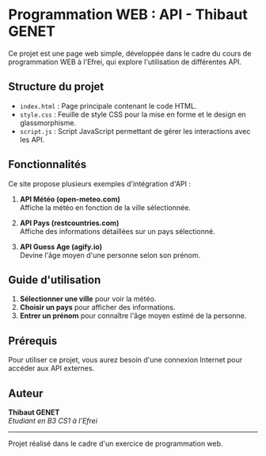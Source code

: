# Programmation WEB : API - Thibaut GENET

Ce projet est une page web simple, développée dans le cadre du cours de programmation WEB à l'Efrei, qui explore l'utilisation de différentes API.

## Structure du projet

- `index.html` : Page principale contenant le code HTML.
- `style.css` : Feuille de style CSS pour la mise en forme et le design en glassmorphisme.
- `script.js` : Script JavaScript permettant de gérer les interactions avec les API.

## Fonctionnalités

Ce site propose plusieurs exemples d'intégration d'API :

1. **API Météo (open-meteo.com)**  
   Affiche la météo en fonction de la ville sélectionnée.

2. **API Pays (restcountries.com)**  
   Affiche des informations détaillées sur un pays sélectionné.

3. **API Guess Age (agify.io)**  
   Devine l'âge moyen d'une personne selon son prénom.

## Guide d'utilisation

1. **Sélectionner une ville** pour voir la météo.
2. **Choisir un pays** pour afficher des informations.
3. **Entrer un prénom** pour connaître l'âge moyen estimé de la personne.

## Prérequis

Pour utiliser ce projet, vous aurez besoin d'une connexion Internet pour accéder aux API externes.

## Auteur

**Thibaut GENET**  
_Etudiant en B3 CS1 à l'Efrei_

---

Projet réalisé dans le cadre d'un exercice de programmation web.
